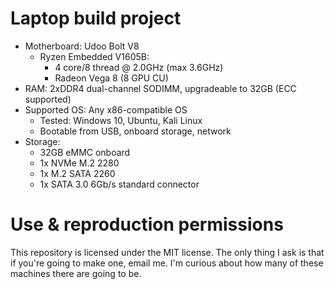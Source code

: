 # Laptop build project

* Motherboard: Udoo Bolt V8
  * Ryzen Embedded V1605B:
    * 4 core/8 thread @ 2.0GHz (max 3.6GHz)
    * Radeon Vega 8 (8 GPU CU)
* RAM: 2xDDR4 dual-channel SODIMM, upgradeable to 32GB (ECC supported)
* Supported OS: Any x86-compatible OS
  * Tested: Windows 10, Ubuntu, Kali Linux
  * Bootable from USB, onboard storage, network
* Storage:
  * 32GB eMMC onboard
  * 1x NVMe M.2 2280
  * 1x M.2 SATA 2260
  * 1x SATA 3.0 6Gb/s standard connector

# Use & reproduction permissions

This repository is licensed under the MIT license.  The only thing I ask is
that if you're going to make one, email me.  I'm curious about how many of
these machines there are going to be.

